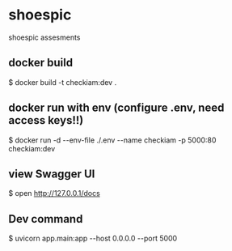 # shoespic
shoespic assesments

## docker build
$ docker build -t checkiam:dev .

## docker run with env (configure .env, need access keys!!)
$ docker run -d --env-file ./.env --name checkiam -p 5000:80 checkiam:dev


## view Swagger UI
$ open http://127.0.0.1/docs


## Dev command
$ uvicorn app.main:app --host 0.0.0.0 --port 5000